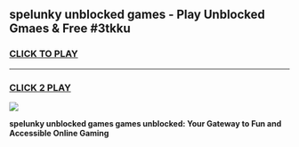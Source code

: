 
## spelunky unblocked games - Play Unblocked Gmaes & Free #3tkku
<h3>
<a href="https://news.freeplayer.one?title=spelunky_unblocked_games&ref=03M">CLICK TO PLAY</a></h3>
<hr>

<h3>
<a href="https://news.freeplayer.one?title=spelunky_unblocked_games&ref=03M">CLICK 2 PLAY</a>
  
</h3>

<a href="https://news.freeplayer.one?title=spelunky_unblocked_games&ref=03M"><img src="https://clearcache.store/games.png"></a>


**spelunky unblocked games games unblocked: Your Gateway to Fun and Accessible Online Gaming**
